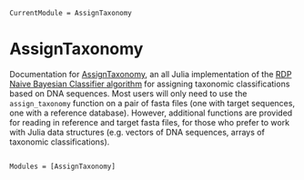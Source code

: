 ```@meta
CurrentModule = AssignTaxonomy
```

# AssignTaxonomy

Documentation for [AssignTaxonomy](https://github.com/EvoArt/AssignTaxonomy.jl), an all Julia implementation of the [RDP Naive Bayesian Classifier algorithm](https://pubmed.ncbi.nlm.nih.gov/17586664/) for assigning taxonomic classifications based on DNA sequences. Most users will only need to use the `assign_taxonomy` function on a pair of fasta files (one with target sequences, one with a reference database). However, additional functions are provided for reading in reference and target fasta files, for those who prefer to work with Julia data structures (e.g. vectors of DNA sequences, arrays of taxonomic classifications). 

```@index
```

```@autodocs
Modules = [AssignTaxonomy]
```
